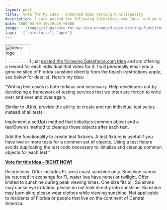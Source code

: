 ```yaml
---
layout: post
title:  Vote for My Idea - Enhanced Apex Testing Functionality
description: I just posted the following Salesforce.com Idea  and am offering a reward for each individual that votes for it. I will personally email you a genuine slice of Florida sunshine directly from the beach (restrictions apply; see below for details). Heres my idea-  Writing test cases is both tedious and necessary. Help developers out by developing a framework of testing services that we often are forced to write over and over and over again. Similar to JUnit, provide the ability to create and run in
date: 2009-04-09 10:19:39 +0300
image:  '/images/slugs/vote-for-my-idea-enhanced-apex-testing-functionality.jpg'
tags:   ["salesforce", "apex"]
---
```

<p><img class="alignleft size-full wp-image-680" title="ideas-logo" src="http://res.cloudinary.com/blog-jeffdouglas-com/image/upload/v1400399629/ideas-logo_mznx6v.gif" alt="ideas-logo" width="80" height="60" />I just <a href="http://ideas.salesforce.com/article/show/10096208/Provide_Enhanced_Apex_Testing_Functionality#skin=adn" target="_blank">posted the following Salesforce.com Idea</a> and am offering a reward for each individual that votes for it. I will personally email you a genuine slice of Florida sunshine directly from the beach (restrictions apply; see below for details). Here's my idea:</p>
<p>"Writing test cases is both tedious and necessary. Help developers out by developing a framework of testing services that we often are forced to write over and over and over again.</p>
<p>Similar to JUnit, provide the ability to create and run individual test suites instead of all tests.</p>
<p>Implement a setUp() method that initializes common object and a tearDown() method to cleanup those objects after each test.</p>
<p>Add the functionality to create test fixtures. A test fixture is useful if you have two or more tests for a common set of objects. Using a test fixture avoids duplicating the test code necessary to initialize and cleanup common objects for each test."</p>
<p><strong><a href="http://ideas.salesforce.com/article/show/10096208/Provide_Enhanced_Apex_Testing_Functionality#skin=adn" target="_blank">Vote for this idea - RIGHT NOW!</a></strong></p>
<p>Restrictions: Offer includes FL west coast sunshine only. Sunshine cannot be returned in exchange for FL water (we have none) or twilight. Offer limited to sunshine during peak viewing times. One size fits all. Sunshine may cause eye irritation; please do not look directly into sunshine. Sunshine may burn skin; please wear clothes while viewing sunshine. Not applicable to residents of Florida or people that live on the continent of Central America.</p>

